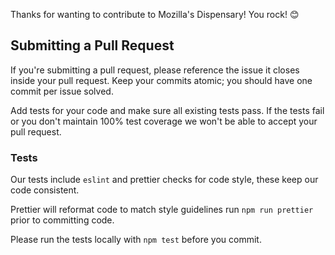 Thanks for wanting to contribute to Mozilla's Dispensary! You rock! 😊

## Submitting a Pull Request

If you're submitting a pull request, please reference the issue it closes inside your pull request. Keep your commits atomic; you should have one commit per issue solved.

Add tests for your code and make sure all existing tests pass. If the tests fail or you don't maintain 100% test coverage we won't be able to accept your pull request.

### Tests

Our tests include `eslint` and prettier checks for code style, these keep our code consistent.

Prettier will reformat code to match style guidelines run `npm run prettier` prior to committing code.

Please run the tests locally with `npm test` before you commit.

[eslint]: https://github.com/mozilla/dispensary/blob/master/.eslintrc
